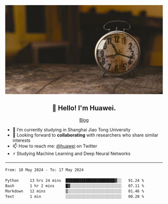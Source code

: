 <div align="center">
  <a href="https://github.com/JHW5981">
    <img src="./assets/background.jpg">
  </a>
</div>

<h2 align="center">👋 Hello! I'm Huawei.</h2>
<p align="center">
  <a href="https://blog.csdn.net/Edward__J?spm=1000.2115.3001.5343">Blog</a>
</p>


- 🔭 I’m currently studying in Shanghai Jiao Tong University
- 💬 Looking forward to **collaborating** with researchers who share similar interests
- 📫 How to reach me: [@huawei](https://twitter.com/yoohuaff) on Twitter
- ⚡ Studying Machine Learning and Deep Neural Networks

-------

<!--START_SECTION:waka-->

```txt
From: 10 May 2024 - To: 17 May 2024

Python     13 hrs 24 mins  ██████████████████████▓░░   91.24 %
Bash       1 hr 2 mins     █▓░░░░░░░░░░░░░░░░░░░░░░░   07.11 %
Markdown   12 mins         ▒░░░░░░░░░░░░░░░░░░░░░░░░   01.46 %
Text       1 min           ░░░░░░░░░░░░░░░░░░░░░░░░░   00.20 %
```

<!--END_SECTION:waka-->

